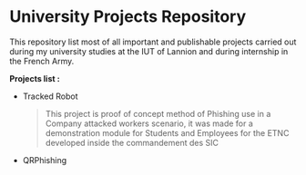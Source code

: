 # University Projects Repository
This repository list most of all important and publishable projects carried out during my university studies at the IUT of Lannion and during internship in the French Army.

__Projects list :__

- Tracked Robot

  > This project is proof of concept method of Phishing use in a Company attacked workers scenario, it was made for a demonstration module for Students and Employees for the ETNC developed inside the commandement des SIC
  
- QRPhishing
